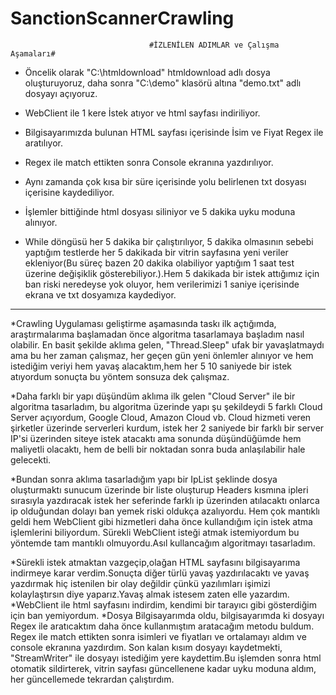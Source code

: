 # SanctionScannerCrawling

                                   #İZLENİLEN ADIMLAR ve Çalışma Aşamaları#  
*  Öncelik olarak "C:\htmldownload"  htmldownload adlı dosya oluşturuyoruz, daha sonra "C:\demo" klasörü altına "demo.txt" adlı dosyayı açıyoruz.
* WebClient ile 1 kere İstek atıyor ve html sayfası indiriliyor. 

* Bilgisayarımızda bulunan HTML sayfası içerisinde İsim ve Fiyat Regex ile aratılıyor.

* Regex ile match ettikten sonra Console ekranına yazdırılıyor.

* Aynı zamanda çok kısa bir süre içerisinde yolu belirlenen txt dosyası içerisine kaydediliyor.

* İşlemler bittiğinde html dosyası siliniyor ve 5 dakika uyku moduna alınıyor.

* While döngüsü her 5 dakika bir çalıştırılıyor, 5 dakika olmasının sebebi yaptığım testlerde her 5 dakikada bir vitrin sayfasına yeni veriler ekleniyor(Bu süreç bazen 20 dakika olabiliyor yaptığım 1 saat test üzerine değişiklik gösterebiliyor.).Hem 5 dakikada bir istek attığımız için ban riski neredeyse yok oluyor, hem verilerimizi 1 saniye içerisinde ekrana ve txt dosyamıza kaydediyor.

*************************************************
                                                 
*Crawling Uygulaması geliştirme aşamasında taskı ilk açtığımda, araştırmalarıma başlamadan önce algoritma tasarlamaya başladım nasıl olabilir. 
En basit şekilde aklıma gelen,  "Thread.Sleep" ufak bir yavaşlatmaydı ama bu her zaman çalışmaz, her geçen gün yeni önlemler alınıyor ve hem istediğim
veriyi hem yavaş alacaktım,hem her 5 10 saniyede bir istek atıyordum sonuçta bu yöntem sonsuza dek çalışmaz.

*Daha farklı bir yapı düşündüm aklıma ilk gelen "Cloud Server" ile bir algoritma tasarladım, bu algoritma üzerinde yapı şu şekildeydi 5 farklı Cloud Server açıyordum, 
Google Cloud, Amazon Cloud vb. Cloud hizmeti veren şirketler üzerinde serverleri kurdum, istek her 2 saniyede bir farklı bir server IP'si üzerinden siteye istek atacaktı ama sonunda düşündüğümde hem maliyetli olacaktı, hem de belli bir noktadan sonra buda anlaşılabilir hale gelecekti.

*Bundan sonra aklıma tasarladığım yapı bir IpList şeklinde dosya oluşturmaktı sunucum üzerinde bir liste oluşturup Headers kısmına ipleri sırasıyla yazdıracak istek her seferinde farklı ip üzerinden atılacaktı onlarca ip olduğundan dolayı ban yemek riski oldukça azalıyordu. Hem çok mantıklı geldi hem WebClient gibi hizmetleri daha önce kullandığım için istek atma işlemlerini biliyordum. Sürekli WebClient isteği atmak istemiyordum bu yöntemde tam mantıklı olmuyordu.Asıl kullancağım algoritmayı tasarladım.

*Sürekli istek atmaktan vazgeçip,olağan HTML sayfasını bilgisayarıma indirmeye karar verdim.Sonuçta diğer türlü  yavaş yazdırılacaktı ve yavaş yazdırmak hiç istenilen
bir olay değildir çünkü yazılımları işimizi kolaylaştırsın diye yaparız.Yavaş almak istesem zaten elle yazardım.
*WebClient ile html sayfasını indirdim, kendimi bir tarayıcı gibi gösterdiğim için ban yemiyordum.
*Dosya Bilgisayarımda oldu, bilgisayarımda ki dosyayı Regex ile aratıcaktım daha önce kullanmıştım aratacağım metodu buldum. Regex ile match ettikten sonra isimleri ve fiyatları ve ortalamayı aldım ve console ekranına yazdırdım. Son kalan kısım dosyayı kaydetmekti, 
"StreamWriter" ile dosyayı istediğim yere kaydettim.Bu işlemden sonra html otomatik sildirterek, vitrin sayfası güncellenene kadar uyku moduna aldım, her güncellemede tekrardan çalıştırdım.

